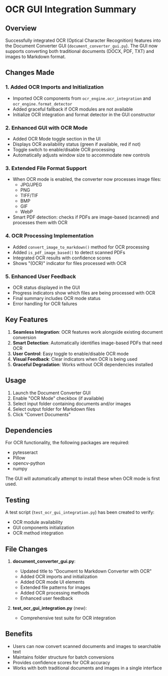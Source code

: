 # OCR GUI Integration Summary

## Overview
Successfully integrated OCR (Optical Character Recognition) features into the Document Converter GUI (`document_converter_gui.py`). The GUI now supports converting both traditional documents (DOCX, PDF, TXT) and images to Markdown format.

## Changes Made

### 1. Added OCR Imports and Initialization
- Imported OCR components from `ocr_engine.ocr_integration` and `ocr_engine.format_detector`
- Added graceful fallback if OCR modules are not available
- Initialize OCR integration and format detector in the GUI constructor

### 2. Enhanced GUI with OCR Mode
- Added OCR Mode toggle section in the UI
- Displays OCR availability status (green if available, red if not)
- Toggle switch to enable/disable OCR processing
- Automatically adjusts window size to accommodate new controls

### 3. Extended File Format Support
- When OCR mode is enabled, the converter now processes image files:
  - JPG/JPEG
  - PNG
  - TIFF/TIF
  - BMP
  - GIF
  - WebP
- Smart PDF detection: checks if PDFs are image-based (scanned) and processes them with OCR

### 4. OCR Processing Implementation
- Added `convert_image_to_markdown()` method for OCR processing
- Added `is_pdf_image_based()` to detect scanned PDFs
- Integrated OCR results with confidence scores
- Shows "(OCR)" indicator for files processed with OCR

### 5. Enhanced User Feedback
- OCR status displayed in the GUI
- Progress indicators show which files are being processed with OCR
- Final summary includes OCR mode status
- Error handling for OCR failures

## Key Features

1. **Seamless Integration**: OCR features work alongside existing document conversion
2. **Smart Detection**: Automatically identifies image-based PDFs that need OCR
3. **User Control**: Easy toggle to enable/disable OCR mode
4. **Visual Feedback**: Clear indicators when OCR is being used
5. **Graceful Degradation**: Works without OCR dependencies installed

## Usage

1. Launch the Document Converter GUI
2. Enable "OCR Mode" checkbox (if available)
3. Select input folder containing documents and/or images
4. Select output folder for Markdown files
5. Click "Convert Documents"

## Dependencies

For OCR functionality, the following packages are required:
- pytesseract
- Pillow
- opencv-python
- numpy

The GUI will automatically attempt to install these when OCR mode is first used.

## Testing

A test script (`test_ocr_gui_integration.py`) has been created to verify:
- OCR module availability
- GUI components initialization
- OCR method integration

## File Changes

1. **document_converter_gui.py**:
   - Updated title to "Document to Markdown Converter with OCR"
   - Added OCR imports and initialization
   - Added OCR mode UI elements
   - Extended file patterns for images
   - Added OCR processing methods
   - Enhanced user feedback

2. **test_ocr_gui_integration.py** (new):
   - Comprehensive test suite for OCR integration

## Benefits

- Users can now convert scanned documents and images to searchable text
- Maintains folder structure for batch conversions
- Provides confidence scores for OCR accuracy
- Works with both traditional documents and images in a single interface
